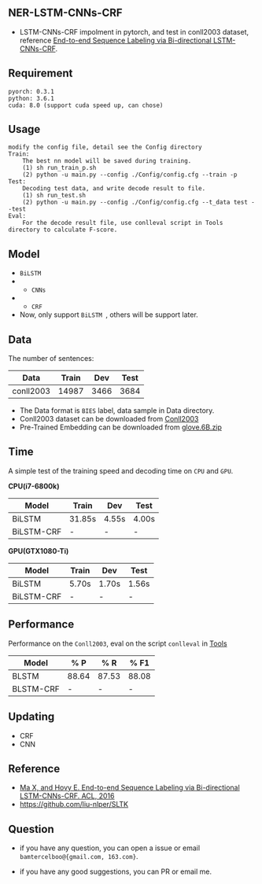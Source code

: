 
## NER-LSTM-CNNs-CRF  ##
- LSTM-CNNs-CRF impolment in pytorch, and test in conll2003 dataset, reference [End-to-end Sequence Labeling via Bi-directional LSTM-CNNs-CRF](http://www.aclweb.org/anthology/P/P16/P16-1101.pdf).

## Requirement ##

	pyorch: 0.3.1
	python: 3.6.1
	cuda: 8.0 (support cuda speed up, can chose)

## Usage ##
	modify the config file, detail see the Config directory
	Train:
		The best nn model will be saved during training.
		(1) sh run_train_p.sh
		(2) python -u main.py --config ./Config/config.cfg --train -p 
	Test:
		Decoding test data, and write decode result to file.
		(1) sh run_test.sh
		(2) python -u main.py --config ./Config/config.cfg --t_data test --test 
	Eval:
		For the decode result file, use conlleval script in Tools directory to calculate F-score.

## Model ##

- `BiLSTM`  
- + `CNNs`
-  + `CRF`
- Now, only support `BiLSTM `, others will be support later.

## Data ##

The number of sentences:  

| Data | Train | Dev | Test |  
| ------------ | ------------ | ------------ | ------------ |  
| conll2003 | 14987 | 3466 | 3684 |


- The Data format is `BIES` label, data sample in Data directory.
- Conll2003 dataset can be downloaded from [Conll2003](https://www.clips.uantwerpen.be/conll2003/ner/)
- Pre-Trained Embedding can be downloaded from [glove.6B.zip](nlp.stanford.edu/data/glove.6B.zip)

## Time ##

A simple test of the training speed and decoding time on  `CPU` and `GPU`.  

**CPU(i7-6800k)**  

| Model | Train | Dev | Test |   
| ------------ | ------------ | ------------ | ------------ |  
| BiLSTM | 31.85s | 4.55s | 4.00s |  
| BiLSTM-CRF | - | - | - |  

**GPU(GTX1080-Ti)**  

| Model | Train | Dev | Test |   
| ------------ | ------------ | ------------ | ------------ |  
| BiLSTM | 5.70s | 1.70s | 1.56s |    
| BiLSTM-CRF | - | - | - |  


## Performance ##

Performance on the `Conll2003`,  eval on the script `conlleval` in [Tools](https://github.com/bamtercelboo/pytorch_NER_PosTag_BiLSTM_CRF/tree/master/Tools)

| Model | % P | % R | % F1 |  
| ------------ | ------------ | ------------ | ------------ |  
| BLSTM | 88.64 | 87.53 | 88.08 |  
| BLSTM-CRF | - | - | - |  


## Updating ##
- CRF
- CNN


## Reference ##
- [Ma X, and Hovy E. End-to-end Sequence Labeling via Bi-directional LSTM-CNNs-CRF. ACL, 2016](http://www.aclweb.org/anthology/P/P16/P16-1101.pdf)  
- https://github.com/liu-nlper/SLTK

## Question ##

- if you have any question, you can open a issue or email `bamtercelboo@{gmail.com, 163.com}`.

- if you have any good suggestions, you can PR or email me.
